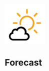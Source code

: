 <img src="https://raw.githubusercontent.com/BrandonMathis/forecast/master/public/icons/black/svg/partlycloudy.svg"/>

# Forecast
